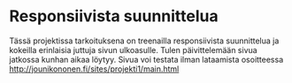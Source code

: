<h1>Responsiivista suunnittelua</h1>

Tässä projektissa tarkoituksena on treenailla responsiivista suunnittelua ja kokeilla erinlaisia juttuja sivun ulkoasulle. Tulen päivittelemään sivua jatkossa kunhan aikaa löytyy.
Sivua voi testata ilman lataamista osoitteessa <br>
<a href="http://jounikononen.fi/sites/projekti1/main.html">http://jounikononen.fi/sites/projekti1/main.html</a>
